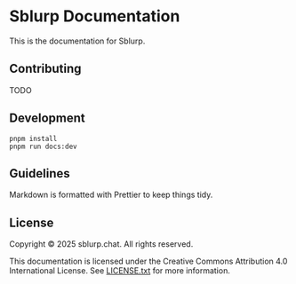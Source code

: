 # Sblurp Documentation

This is the documentation for Sblurp.

## Contributing

TODO

## Development

```shell
pnpm install
pnpm run docs:dev
```

## Guidelines

Markdown is formatted with Prettier to keep things tidy.

## License

Copyright © 2025 sblurp.chat. All rights reserved.

This documentation is licensed under the Creative Commons Attribution 4.0 International License. See [LICENSE.txt](LICENSE.txt) for more information.

